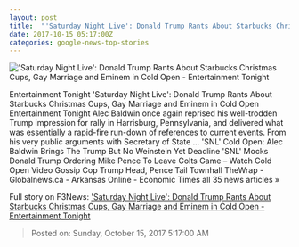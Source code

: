 ```yaml
---
layout: post
title:  "'Saturday Night Live': Donald Trump Rants About Starbucks Christmas Cups, Gay Marriage and Eminem in Cold Open - Entertainment Tonight"
date: 2017-10-15 05:17:00Z
categories: google-news-top-stories
---
```


!['Saturday Night Live': Donald Trump Rants About Starbucks Christmas Cups, Gay Marriage and Eminem in Cold Open - Entertainment Tonight](http://www.etonline.com/sites/default/files/styles/max_1280x720/public/images/2017-10/alec_baldwin_donald_trump_snl_101417.jpg?itok=IzJ5KnSf)

Entertainment Tonight 'Saturday Night Live': Donald Trump Rants About Starbucks Christmas Cups, Gay Marriage and Eminem in Cold Open Entertainment Tonight Alec Baldwin once again reprised his well-trodden Trump impression for rally in Harrisburg, Pennsylvania, and delivered what was essentially a rapid-fire run-down of references to current events. From his very public arguments with Secretary of State ... 'SNL' Cold Open: Alec Baldwin Brings The Trump But No Weinstein Yet Deadline 'SNL' Mocks Donald Trump Ordering Mike Pence To Leave Colts Game – Watch Cold Open Video Gossip Cop Trump Head, Pence Tail Townhall TheWrap - Globalnews.ca - Arkansas Online - Economic Times all 35 news articles »


Full story on F3News: ['Saturday Night Live': Donald Trump Rants About Starbucks Christmas Cups, Gay Marriage and Eminem in Cold Open - Entertainment Tonight](http://www.f3nws.com/n/v2KSyF)

> Posted on: Sunday, October 15, 2017 5:17:00 AM
